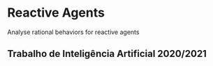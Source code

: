 # Reactive Agents
 Analyse rational behaviors for reactive agents

## Trabalho de Inteligência Artificial 2020/2021 
